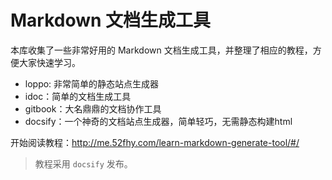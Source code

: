 ﻿# Markdown 文档生成工具

本库收集了一些非常好用的 Markdown 文档生成工具，并整理了相应的教程，方便大家快速学习。

- loppo: 非常简单的静态站点生成器
- idoc：简单的文档生成工具
- gitbook：大名鼎鼎的文档协作工具
- docsify：一个神奇的文档站点生成器，简单轻巧，无需静态构建html

开始阅读教程：http://me.52fhy.com/learn-markdown-generate-tool/#/

> 教程采用 `docsify` 发布。